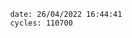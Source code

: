

                date: 26/04/2022 16:44:41
                cycles: 110700

                         